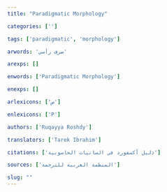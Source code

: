 ```yaml
---
title: "Paradigmatic Morphology"

categories: ['']

tags: ['paradigmatic', 'morphology']

arwords: 'صرف رأسي'

arexps: []

enwords: ['Paradigmatic Morphology']

enexps: []

arlexicons: ['ص']

enlexicons: ['P']

authors: ['Ruqayya Roshdy']

translators: ['Tarek Ibrahim']

citations: ['دليل أكسفورد في السانيات الحاسوبية']

sources: ['المنظمة العربية للترجمة']

slug: ""
---
```

